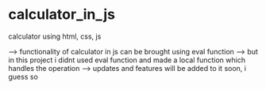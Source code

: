 # calculator_in_js
calculator using html, css, js


--> functionality of calculator in js can be brought using eval function
--> but in this project i didnt used eval function and made a local function which handles the operation
--> updates and features will be added to it soon, i guess so 
